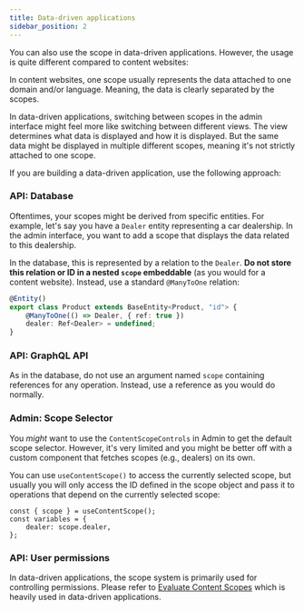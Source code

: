```yaml
---
title: Data-driven applications
sidebar_position: 2
---
```


You can also use the scope in data-driven applications. However, the usage is quite different compared to content websites:

In content websites, one scope usually represents the data attached to one domain and/or language. Meaning, the data is clearly separated by the scopes.

In data-driven applications, switching between scopes in the admin interface might feel more like switching between different views. The view determines what data is displayed and how it is displayed. But the same data might be displayed in multiple different scopes, meaning it's not strictly attached to one scope.

If you are building a data-driven application, use the following approach:

### API: Database

Oftentimes, your scopes might be derived from specific entities. For example, let's say you have a `Dealer` entity representing a car dealership. In the admin interface, you want to add a scope that displays the data related to this dealership.

In the database, this is represented by a relation to the `Dealer`. **Do not store this relation or ID in a nested `scope` embeddable** (as you would for a content website). Instead, use a standard `@ManyToOne` relation:

```ts title="api/src/product/entities/product.entity.ts"
@Entity()
export class Product extends BaseEntity<Product, "id"> {
    @ManyToOne(() => Dealer, { ref: true })
    dealer: Ref<Dealer> = undefined;
}
```

### API: GraphQL API

As in the database, do not use an argument named `scope` containing references for any operation. Instead, use a reference as you would do normally.

### Admin: Scope Selector

You _might_ want to use the `ContentScopeControls` in Admin to get the default scope selector. However, it's very limited and you might be better off with a custom component that fetches scopes (e.g., dealers) on its own.

You can use `useContentScope()` to access the currently selected scope, but usually you will only access the ID defined in the scope object and pass it to operations that depend on the currently selected scope:

```tsx
const { scope } = useContentScope();
const variables = {
    dealer: scope.dealer,
};
```

### API: User permissions

In data-driven applications, the scope system is primarily used for controlling permissions. Please refer to [Evaluate Content Scopes](/docs/content-scope/evaluate-content-scopes) which is heavily used in data-driven applications.
